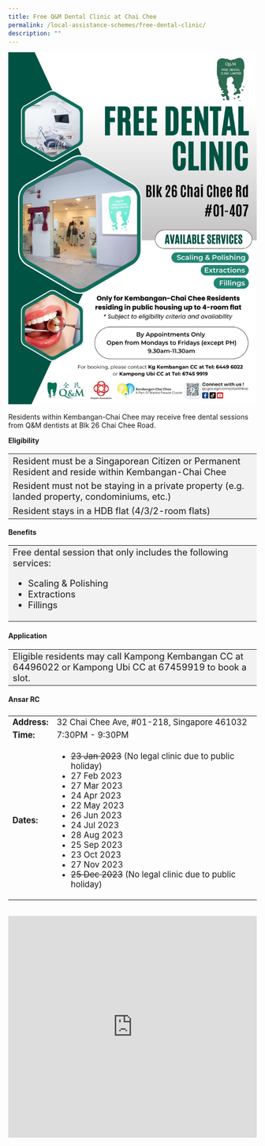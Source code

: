 ```yaml
---
title: Free Q&M Dental Clinic at Chai Chee
permalink: /local-assistance-schemes/free-dental-clinic/
description: ""
---
```

<img src="/images/Local%20Assistance%20Scheme/free_q&amp;m_dental_clinic_poster_2023.jpg" style="width:550px; height:auto">

Residents within Kembangan-Chai Chee may receive free dental sessions from Q&amp;M dentists at Blk 26 Chai Chee Road.<br>
	
<b>Eligibility</b>
<table style="font-size:130%; background-color:#f2f2f2">
<tbody>
	<tr><td>Resident must be a Singaporean Citizen or Permanent Resident and reside within Kembangan-Chai Chee</td>
</tr>
	<tr><td>Resident must not be staying in a private property (e.g. landed property, condominiums, etc.)</td></tr>
	<tr><td>Resident stays in a HDB flat (4/3/2-room flats)</td></tr>
</tbody>
</table>
	
<b>Benefits</b>
<table style="font-size:130%; background-color:#f2f2f2">
<tbody>
	<tr><td>Free dental session that only includes the following services:
<ul>
	<li>Scaling &amp; Polishing</li>
	<li>Extractions</li>
	<li>Fillings</li>
</ul></td></tr>
</tbody>
</table>

#### Application ####
<table style="font-size:130%; background-color:#f2f2f2">
<tbody>
	<tr><td>Eligible residents may call Kampong Kembangan CC at 64496022 or Kampong Ubi CC at 67459919 to book a slot. </td></tr>
</tbody>
</table>

<b>Ansar RC</b>
<table style="font-size:120%; display:flex; padding-bottom:15px;">
<tbody>
<tr>
 <td><b>Address:</b></td><td>32 Chai Chee Ave, #01-218, Singapore 461032</td>
</tr>
<tr>
 <td><b>Time:</b> </td><td>7:30PM - 9:30PM</td>
</tr>
<tr>
	<td><b>Dates:</b></td>
	<td>
		<ul>
			<li><strike>23 Jan 2023</strike> (No legal clinic due to public holiday)</li>
			<li>27 Feb 2023</li>
			<li>27 Mar 2023</li>
			<li>24 Apr 2023</li>
			<li>22 May 2023</li>
			<li>26 Jun 2023</li>
			<li>24 Jul 2023</li>
			<li>28 Aug 2023</li>
			<li>25 Sep 2023</li>
			<li>23 Oct 2023</li>
			<li>27 Nov 2023</li>
			<li><strike>25 Dec 2023</strike> (No legal clinic due to public holiday)</li>
		</ul>
	</td>
	</tr>
</tbody>
</table>

<iframe loading="lazy" allowfullscreen="" style="border:0;" height="450" width="100%" src="https://www.google.com/maps/embed?pb=!1m18!1m12!1m3!1d3988.753557784425!2d103.92277891457262!3d1.3237229990345571!2m3!1f0!2f0!3f0!3m2!1i1024!2i768!4f13.1!3m3!1m2!1s0x31da22ad9df725df%3A0x1b51474efca0a386!2sAnsar%20RC!5e0!3m2!1sen!2ssg!4v1650523540337!5m2!1sen!2ssg"></iframe>